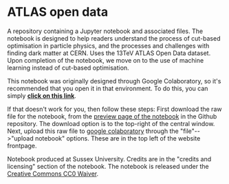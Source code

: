 # ATLAS open data

A repository containing a Jupyter notebook and associated files. The notebook is designed to help readers understand the process of cut-based optimisation in particle physics, and the processes and challenges with finding dark matter at CERN. Uses the 13TeV ATLAS Open Data dataset. Upon completion of the notebook, we move on to the use of machine learning instead of cut-based optimisation. 

This notebook was originally designed through Google Colaboratory, so it's recommended that you open it in that environment. 
To do this, you can simply [**click on this link**](https://colab.research.google.com/drive/1MsY9orhTJnEPar2UAV1j1vj4j9UkZG4_?usp=sharing). 

If that doesn't work for you, then follow these steps: First download the raw file for the notebook, from the [preview page of the notebook](https://github.com/IDalziel/Dark-Matter-search-with-Cut-Based-Optimisation/blob/main/2024_Dark_Matter_Search_with_Cut_Based_Optimisation%20(1).ipynb) in the Github repository. The download option is to the top-right of the central window. Next, upload this raw file to [google colaboratory](https://colab.research.google.com/) through the "file"-->"upload notebook" options. These are in the top left of the website frontpage. 

Notebook produced at Sussex University. Credits are in the "credits and licensing" section of the notebook. The notebook is released under the [Creative Commons CC0 Waiver](https://creativecommons.org/publicdomain/zero/1.0/). 
